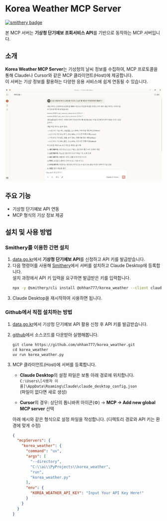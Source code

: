 # Korea Weather MCP Server

[![smithery badge](https://smithery.ai/badge/@ohhan777/korea_weather)](https://smithery.ai/server/@ohhan777/korea_weather)

본 MCP 서버는 **기상청 단기예보 조회서비스 API**를 기반으로 동작하는 MCP 서버입니다.

## 소개

**Korea Weather MCP Server**는 기상청의 날씨 정보를 수집하여, MCP 프로토콜을 통해 Claude나 Cursor와 같은 MCP 클라이언트(Host)에 제공합니다.  
이 서버는 기상 정보를 활용하는 다양한 응용 서비스에 쉽게 연동될 수 있습니다.

![MCP Example](assets/mcp_example.png)

## 주요 기능

- 기상청 단기예보 API 연동
- MCP 형식의 기상 정보 제공

## 설치 및 사용 방법

### Smithery를 이용한 간편 설치

1. [data.go.kr](https://www.data.go.kr/)에서 **기상청 단기예보 API**를 신청하고 API 키를 발급받습니다.  
2. 다음 명령어를 사용해 [Smithery](https://smithery.ai/server/@ohhan777/korea_weather)에서 서버를 설치하고 Claude Desktop에 등록합니다.  
   설치 과정에서 API 키 입력을 요구하면 발급받은 키를 입력합니다.
   ```bash
   npx -y @smithery/cli install @ohhan777/korea_weather --client claude
3. Claude Desktop을 재시작하여 사용하면 됩니다.

### Github에서 직접 설치하는 방법
1. [data.go.kr](https://www.data.go.kr/)에서 기상청 단기예보 API 활용 신청 후 API 키를 발급받습니다.
2. [github](https://github.com/ohhan777/korea_weather)에서 소스코드를 다운받아 실행해봅니다.
   ```
   git clone https://github.com/ohhan777/korea_weather.git
   cd korea_weather
   uv run korea_weather.py
   ```
3. MCP 클라이언트(Host)에 서버를 등록합니다.  

   - **Claude Desktop**의 설정 파일은 보통 아래 경로에 위치합니다.  
     `C:\Users\[사용자 이름]\AppData\Roaming\Claude\claude_desktop_config.json`  
     (파일이 없다면 새로 생성)

   - **Cursor**의 경우: 상단의 톱니바퀴 아이콘(⚙️) → **MCP → Add new global MCP server** 선택

   아래 예시와 같은 형식으로 설정 파일을 작성합니다. (디렉토리 경로와 API 키는 환경에 맞게 수정)

   ```json
   {
     "mcpServers": {
       "korea_weather": {
         "command": "uv",
         "args": [
           "--directory",
           "C:\\ai\\PyProjects\\korea_weather",  
           "run",
           "korea_weather.py"
         ],
         "env": {
           "KOREA_WEATHER_API_KEY": "Input Your API Key Here!"
         }
       }
     }
   }
   ```